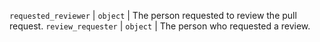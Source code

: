 `requested_reviewer` | `object` | The person requested to review the pull request. `review_requester` | `object` | The person who requested a review.